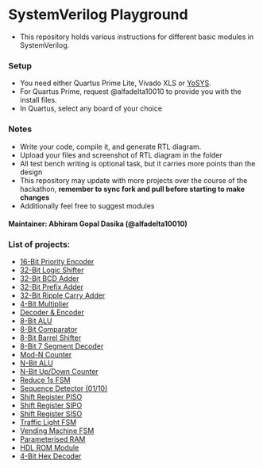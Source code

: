 # SystemVerilog Playground
- This repository holds various instructions for different basic modules in SystemVerilog.

### Setup
- You need either Quartus Prime Lite, Vivado XLS or [YoSYS](https://github.com/YosysHQ/yosys).
- For Quartus Prime, request @alfadelta10010 to provide you with the install files.
- In Quartus, select any board of your choice

### Notes
- Write your code, compile it, and generate RTL diagram.
- Upload your files and screenshot of RTL diagram in the folder
- All test bench writing is optional task, but it carries more points than the design
- This repository may update with more projects over the course of the hackathon, **remember to sync fork and pull before starting to make changes**
- Additionally feel free to suggest modules

#### Maintainer: Abhiram Gopal Dasika (@alfadelta10010)

### List of projects:
- [16-Bit Priority Encoder](https://github.com/alfadelta10010/SystemVerilog-playground/tree/main/16-Bit_Priority_Encoder)
- [32-Bit Logic Shifter](https://github.com/alfadelta10010/SystemVerilog-playground/tree/main/32-Bit_Logic_Shifter)
- [32-Bit BCD Adder](https://github.com/alfadelta10010/SystemVerilog-playground/tree/main/32-Bit_BCD_Adder)
- [32-Bit Prefix Adder](https://github.com/alfadelta10010/SystemVerilog-playground/tree/main/32-Bit_Prefix_Adder)
- [32-Bit Ripple Carry Adder](https://github.com/alfadelta10010/SystemVerilog-playground/tree/main/32-Bit_RCA)
- [4-Bit Multiplier](https://github.com/alfadelta10010/SystemVerilog-playground/tree/main/4-Bit_Multiplier)
- [Decoder & Encoder](https://github.com/alfadelta10010/SystemVerilog-playground/tree/main/Decoder_Encoder)
- [8-Bit ALU](https://github.com/alfadelta10010/SystemVerilog-playground/tree/main/8-Bit_ALU)
- [8-Bit Comparator](https://github.com/alfadelta10010/SystemVerilog-playground/tree/main/8-Bit_Comparator)
- [8-Bit Barrel Shifter](https://github.com/alfadelta10010/SystemVerilog-playground/tree/main/8-Bit_Barrel_Shifter)
- [8-Bit 7 Segment Decoder](https://github.com/alfadelta10010/SystemVerilog-playground/tree/main/8-Bit_7Seg_Decoder)
- [Mod-N Counter](https://github.com/alfadelta10010/SystemVerilog-playground/tree/main/Mod-N_Counter)
- [N-Bit ALU](https://github.com/alfadelta10010/SystemVerilog-playground/tree/main/N-Bit_ALU)
- [N-Bit Up/Down Counter](https://github.com/alfadelta10010/SystemVerilog-playground/tree/main/N-Bit_Up_Down_Counter)
- [Reduce 1s FSM](https://github.com/alfadelta10010/SystemVerilog-playground/tree/main/Reduce_1s_FSM)
- [Sequence Detector (01/10)](https://github.com/alfadelta10010/SystemVerilog-playground/tree/main/Sequence_Detect_FSM)
- [Shift Register PISO](https://github.com/alfadelta10010/SystemVerilog-playground/tree/main/PISO_Shift_Register)
- [Shift Register SIPO](https://github.com/alfadelta10010/SystemVerilog-playground/tree/main/SIPO_Shift_Register)
- [Shift Register SISO](https://github.com/alfadelta10010/SystemVerilog-playground/tree/main/SISO_Shift_Register)
- [Traffic Light FSM](https://github.com/alfadelta10010/SystemVerilog-playground/tree/main/Traffic_Light_FSM)
- [Vending Machine FSM](https://github.com/alfadelta10010/SystemVerilog-playground/tree/main/Vending_Machine_FSM)
- [Parameterised RAM](https://github.com/alfadelta10010/SystemVerilog-playground/tree/main/Param_RAM)
- [HDL ROM Module](https://github.com/alfadelta10010/SystemVerilog-playground/tree/main/HDL_ROM)
- [4-Bit Hex Decoder](https://github.com/alfadelta10010/SystemVerilog-playground/tree/main/4-Bit_Hex_Decoder)
